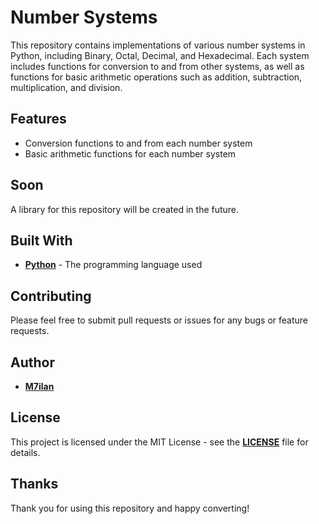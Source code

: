# Number Systems

This repository contains implementations of various number systems in Python, including Binary, Octal, Decimal, and Hexadecimal. Each system includes functions for conversion to and from other systems, as well as functions for basic arithmetic operations such as addition, subtraction, multiplication, and division.

## Features
- Conversion functions to and from each number system
- Basic arithmetic functions for each number system

## Soon

A library for this repository will be created in the future.

## Built With

* [**Python**](https://www.python.org/) - The programming language used

## Contributing

Please feel free to submit pull requests or issues for any bugs or feature requests.

## Author

* [**M7ilan**](https://github.com/M7ilan)

## License

This project is licensed under the MIT License - see the [**LICENSE**](LICENSE) file for details.

## Thanks

Thank you for using this repository and happy converting!

